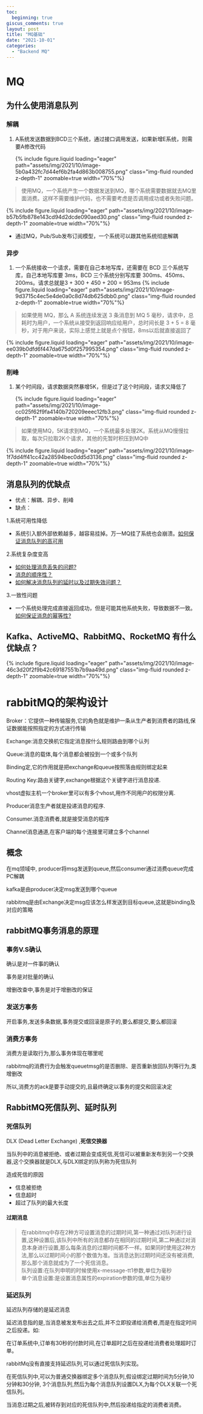 ```yaml
---
toc:
  beginning: true
giscus_comments: true
layout: post
title: "MQ基础"
date: "2021-10-01"
categories: 
  - "Backend MQ"
---
```


# MQ

## 为什么使用消息队列
### 解耦
1. A系统发送数据到BCD三个系统，通过接口调用发送，如果新增E系统，则需要A修改代码

   {% include figure.liquid loading="eager" path="assets/img/2021/10/image-5b0a432fc7d44ef6b2fa4d863b008755.png" class="img-fluid rounded z-depth-1" zoomable=true width="70%"%}


> 使用MQ，一个系统产生一个数据发送到MQ，哪个系统需要数据就去MQ里面消费。这样不需要维护代码，也不需要考虑是否调用成功或者失败问题。

   {% include figure.liquid loading="eager" path="assets/img/2021/10/image-b57b5fb878e143cd94d2dcde090aed30.png" class="img-fluid rounded z-depth-1" zoomable=true width="70%"%}

- 通过MQ，Pub/Sub发布订阅模型，一个系统可以跟其他系统彻底解耦

### 异步
1. 一个系统接收一个请求，需要在自己本地写库，还需要在 BCD 三个系统写库，自己本地写库要 3ms，BCD 三个系统分别写库要 300ms、450ms、200ms。请求总就是3 + 300 + 450 + 200 = 953ms
      {% include figure.liquid loading="eager" path="assets/img/2021/10/image-9d3715c4ec5e4de0a0c8d74db625dbb0.png" class="img-fluid rounded z-depth-1" zoomable=true width="70%"%}

> 如果使用 MQ，那么 A 系统连续发送 3 条消息到 MQ 5 毫秒，请求中，总耗时为用户，一个系统从接受到返回响应给用户，总时间长是 3 + 5 = 8 毫秒，对于用户来说，实际上感觉上就是点个按钮，8ms以后就直接返回了

   {% include figure.liquid loading="eager" path="assets/img/2021/10/image-ee039b0dfd6f447da675d0f257995354.png" class="img-fluid rounded z-depth-1" zoomable=true width="70%"%}

### 削峰
1. 某个时间段，请求数据突然暴增5K，但是过了这个时间段，请求又降低了

   {% include figure.liquid loading="eager" path="assets/img/2021/10/image-cc025f62f9fa4140b720209eeec12fb3.png" class="img-fluid rounded z-depth-1" zoomable=true width="70%"%}

> 如果使用MQ，5K请求到MQ，一个系统最多处理2K。系统从MQ慢慢拉取，每次只拉取2K个请求，其他的先暂时积压到MQ中

   {% include figure.liquid loading="eager" path="assets/img/2021/10/image-1f7dd4ff41cc42a28594bec0dd5d3136.png" class="img-fluid rounded z-depth-1" zoomable=true width="70%"%}

## 消息队列的优缺点
- 优点：解耦、异步、削峰
- 缺点：

1.系统可用性降低

   - 系统引入额外部依赖越多，越容易挂掉。万一MQ挂了系统也会崩溃。[如何保证消息队列的高可用](https://zhengstar94.github.io/blog/2021/%E5%A6%82%E4%BD%95%E4%BF%9D%E8%AF%81%E6%B6%88%E6%81%AF%E9%98%9F%E5%88%97%E7%9A%84%E9%AB%98%E5%8F%AF%E7%94%A8/)

2.系统复杂度变高

   - [如何处理消息丢失的问题?](https://zhengstar94.github.io/blog/2021/%E5%A6%82%E4%BD%95%E5%A4%84%E7%90%86%E6%B6%88%E6%81%AF%E4%B8%A2%E5%A4%B1%E7%9A%84%E9%97%AE%E9%A2%98/)
   - [消息的顺序性？](https://zhengstar94.github.io/blog/2021/%E6%B6%88%E6%81%AF%E7%9A%84%E9%A1%BA%E5%BA%8F%E6%80%A7/)
   - [如何解决消息队列的延时以及过期失效问题？](https://zhengstar94.github.io/blog/2021/%E6%B6%88%E6%81%AF%E7%9A%84%E5%BB%B6%E6%97%B6%E4%BB%A5%E5%8F%8A%E5%A4%B1%E6%95%88%E9%97%AE%E9%A2%98/)

3.一致性问题

   - 一个系统处理完成直接返回成功，但是可能其他系统失败，导致数据不一致。[如何保证消息的幂等性?](https://zhengstar94.github.io/blog/2021/%E6%B6%88%E6%81%AF%E7%9A%84%E5%B9%82%E7%AD%89%E6%80%A7/)

## Kafka、ActiveMQ、RabbitMQ、RocketMQ 有什么优缺点？
   {% include figure.liquid loading="eager" path="assets/img/2021/10/image-46c3d20f2f9b42c69187551b7b9aa49d.png" class="img-fluid rounded z-depth-1" zoomable=true width="70%"%}

# rabbitMQ的架构设计
Broker：它提供一种传输服务,它的角色就是维护一条从生产者到消费者的路线,保证数据能按照指定的方式进行传输

Exchange:消息交换机它指定消息按什么规则路由到哪个认列

Queue:消息的载体,每个消息都会被投到一个或多个队列

Binding定,它的作用就是把exchange和queue按照落由规则绑定起来

Routing Key:路由关键字,exchange根据这个关键字进行消息投递.

vhost虚拟主机一个broker里可以有多个vhost,用作不同用户的权限分离.

Producer消息生产者就是投递消息的程序.

Consumer.消息消费者,就是接受消息的程序

Channel消息通道,在客户端的每个连接里可建立多个channel

## 概念
在mq领域中, producer将msg发送到queue,然后consumer通过消费queue完成PC解耦

kafka是由producer决定msg发送到哪个queue

rabbitmq是由Exchange决定msg应该怎么样发送到目标queue,这就是binding及对应的策略

## rabbitMQ事务消息的原理
### 事务V.S确认

确认是对一件事的确认

事务是对批量的确认

增删改查中,事务是对于增删改的保证

### 发送方事务

开启事务,发送多条数据,事务提交或回滚是原子的,要么都提交,要么都回滚

### 消费方事务

消费方是读取行为,那么事务体现在哪里呢

rabbitmq的消费行为会触发queuetmsg的是否删除、是否重新放回队列等行为,类增删改

所以,消费方的ack是要手动提交的,且最终确定以事务的提交和回滚决定

## RabbitMQ死信队列、延时队列
### 死信队列
DLX (Dead Letter Exchange) ,**死信交换器**

当队列中的消息被拒绝、或者过期会变成死信,死信可以被重新发布到另一个交换器,这个交换器就是DLX,与DLX绑定的队列称为死信队列

造成死信的原因
- 信息被拒绝
- 信息超时
- 超过了队列的最大长度

#### 过期消息
> 在rabbitmq中存在2种方可设置消息的过期时间,第一种通过对队列进行设置,这种设置后,该队列中所有的消息都存在相同的过期时间,第二种通过对消息本身进行设置,那么每条消息的过期时间都不一样。如果同时使用这2种方法,那么以过期时间小的那个数值为准。当消息达到过期时间还没有被消费,那么那个消息就成为了一个死信消息。<br>
> 队列设置:在队列申明的时候使用x-message-tt1参数,单位为毫秒<br>
> 单个消息设置:是设置消息属性的expiration参数的值,单位为毫秒

### 延迟队列
延迟队列存储的是延迟消息

延迟消息指的是,当消息被发发布出去之后,并不立即投递给消费者,而是在指定时间之后投递。如:

在订单系统中,订单有30秒的付款时间,在订单超时之后在投递给消费者处理超时订单。

rabbitMq没有直接支持延迟队列,可以通过死信队列实现。

在死信队列中,可以为普通交换器绑定多个消息队列,假设绑定过期时间为5分钟,10分钟和30分钟, 3个消息队列,然后为每个消息队列设置DLX,为每个DLX关联一个死信队列。

当消息过期之后,被转存到对应的死信队列中,然后投递给指定的消费者消费。

